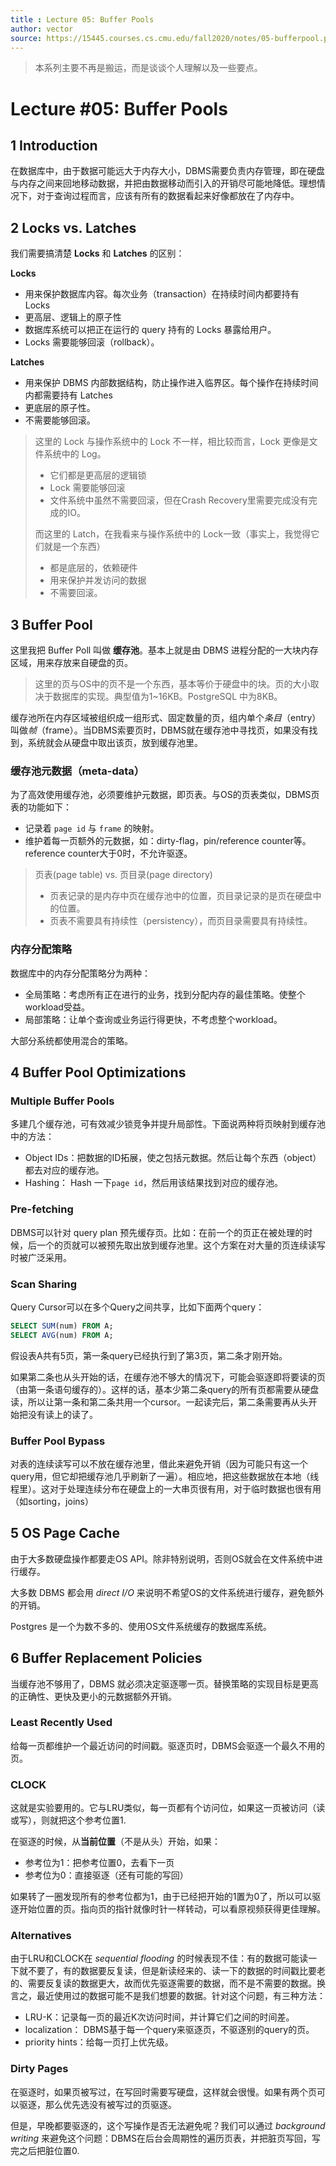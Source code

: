 ```yaml
---
title : Lecture 05: Buffer Pools
author: vector
source: https://15445.courses.cs.cmu.edu/fall2020/notes/05-bufferpool.pdf
---
```


> 本系列主要不再是搬运，而是谈谈个人理解以及一些要点。

# Lecture #05: Buffer Pools

## 1 Introduction

在数据库中，由于数据可能远大于内存大小，DBMS需要负责内存管理，即在硬盘与内存之间来回地移动数据，并把由数据移动而引入的开销尽可能地降低。理想情况下，对于查询过程而言，应该有所有的数据看起来好像都放在了内存中。

## 2 Locks vs. Latches

我们需要搞清楚 **Locks** 和 **Latches** 的区别：

**Locks**

- 用来保护数据库内容。每次业务（transaction）在持续时间内都要持有 Locks
- 更高层、逻辑上的原子性
- 数据库系统可以把正在运行的 query 持有的 Locks 暴露给用户。
- Locks 需要能够回滚（rollback）。

**Latches**

- 用来保护 DBMS 内部数据结构，防止操作进入临界区。每个操作在持续时间内都需要持有 Latches
- 更底层的原子性。
- 不需要能够回滚。

> 这里的 Lock 与操作系统中的 Lock 不一样，相比较而言，Lock 更像是文件系统中的 Log。
>
> - 它们都是更高层的逻辑锁
> - Lock 需要能够回滚
> - 文件系统中虽然不需要回滚，但在Crash Recovery里需要完成没有完成的IO。
>
> 而这里的 Latch，在我看来与操作系统中的 Lock一致（事实上，我觉得它们就是一个东西）
>
> - 都是底层的，依赖硬件
> - 用来保护并发访问的数据
> - 不需要回滚。

## 3 Buffer Pool

这里我把 Buffer Poll 叫做 **缓存池**。基本上就是由 DBMS 进程分配的一大块内存区域，用来存放来自硬盘的页。

> 这里的页与OS中的页不是一个东西，基本等价于硬盘中的块。页的大小取决于数据库的实现。典型值为1~16KB。PostgreSQL 中为8KB。

缓存池所在内存区域被组织成一组形式、固定数量的页，组内单个*条目*（entry）叫做*帧*（frame）。当DBMS索要页时，DBMS就在缓存池中寻找页，如果没有找到，系统就会从硬盘中取出该页，放到缓存池里。

### 缓存池元数据（meta-data）

为了高效使用缓存池，必须要维护元数据，即页表。与OS的页表类似，DBMS页表的功能如下：

- 记录着 `page id` 与 `frame` 的映射。
- 维护着每一页额外的元数据，如：dirty-flag，pin/reference counter等。 reference counter大于0时，不允许驱逐。

> 页表(page table) vs. 页目录(page directory)
>
> - 页表记录的是内存中页在缓存池中的位置，页目录记录的是页在硬盘中的位置。
> - 页表不需要具有持续性（persistency），而页目录需要具有持续性。

### 内存分配策略

数据库中的内存分配策略分为两种：

- 全局策略：考虑所有正在进行的业务，找到分配内存的最佳策略。使整个workload受益。
- 局部策略：让单个查询或业务运行得更快，不考虑整个workload。

大部分系统都使用混合的策略。

## 4 Buffer Pool Optimizations

### Multiple Buffer Pools

多建几个缓存池，可有效减少锁竞争并提升局部性。下面说两种将页映射到缓存池中的方法：

- Object IDs：把数据的ID拓展，使之包括元数据。然后让每个东西（object）都去对应的缓存池。
- Hashing： Hash 一下`page id`，然后用该结果找到对应的缓存池。

### Pre-fetching

DBMS可以针对 query plan 预先缓存页。比如：在前一个的页正在被处理的时候，后一个的页就可以被预先取出放到缓存池里。这个方案在对大量的页连续读写时被广泛采用。

### Scan Sharing

Query Cursor可以在多个Query之间共享，比如下面两个query：

```sql
SELECT SUM(num) FROM A;
SELECT AVG(num) FROM A;
```

假设表A共有5页，第一条query已经执行到了第3页，第二条才刚开始。

如果第二条也从头开始的话，在缓存池不够大的情况下，可能会驱逐即将要读的页（由第一条语句缓存的）。这样的话，基本少第二条query的所有页都需要从硬盘读，所以让第一条和第二条共用一个cursor。一起读完后，第二条需要再从头开始把没有读上的读了。

### Buffer Pool Bypass

对表的连续读写可以不放在缓存池里，借此来避免开销（因为可能只有这一个query用，但它却把缓存池几乎刷新了一遍）。相应地，把这些数据放在本地（线程里）。这对于处理连续分布在硬盘上的一大串页很有用，对于临时数据也很有用（如sorting，joins）

## 5 OS Page Cache

由于大多数硬盘操作都要走OS API。除非特别说明，否则OS就会在文件系统中进行缓存。

大多数 DBMS 都会用 *direct I/O* 来说明不希望OS的文件系统进行缓存，避免额外的开销。

Postgres 是一个为数不多的、使用OS文件系统缓存的数据库系统。

## 6 Buffer Replacement Policies

当缓存池不够用了，DBMS 就必须决定驱逐哪一页。替换策略的实现目标是更高的正确性、更快及更小的元数据额外开销。

### Least Recently Used

给每一页都维护一个最近访问的时间戳。驱逐页时，DBMS会驱逐一个最久不用的页。

### CLOCK

这就是实验要用的。它与LRU类似，每一页都有个访问位，如果这一页被访问（读或写），则就把这个参考位置1.

在驱逐的时候，从**当前位置**（不是从头）开始，如果：

- 参考位为1：把参考位置0，去看下一页
- 参考位为0：直接驱逐（还有可能的写回）

如果转了一圈发现所有的参考位都为1，由于已经把开始的1置为0了，所以可以驱逐开始位置的页。指向页的指针就像时针一样转动，可以看原视频获得更佳理解。

### Alternatives

由于LRU和CLOCK在 *sequential flooding* 的时候表现不佳：有的数据可能读一下就不要了，有的数据要反复读，但是新读经来的、读一下的数据的时间戳比要老的、需要反复读的数据更大，故而优先驱逐需要的数据，而不是不需要的数据。换言之，最近使用过的数据可能不是我们想要的数据。针对这个问题，有三种方法：

- LRU-K：记录每一页的最近K次访问时间，并计算它们之间的时间差。
- localization： DBMS基于每一个query来驱逐页，不驱逐别的query的页。
- priority hints：给每一页打上优先级。

### Dirty Pages

在驱逐时，如果页被写过，在写回时需要写硬盘，这样就会很慢。如果有两个页可以驱逐，那么优先选没有被写过的页驱逐。

但是，早晚都要驱逐的，这个写操作是否无法避免呢？我们可以通过 *background writing* 来避免这个问题：DBMS在后台会周期性的遍历页表，并把脏页写回，写完之后把脏位置0.
